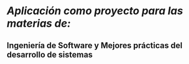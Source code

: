 # _Aplicación como proyecto para las materias de:_
## Ingeniería de Software y Mejores prácticas del desarrollo de sistemas
